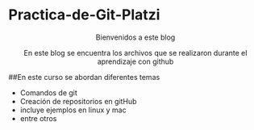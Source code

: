 # Practica-de-Git-Platzi
<div align=center>
<p align=center>Bienvenidos a este blog</p>
<p>En este blog se encuentra los archivos que se realizaron durante el aprendizaje con github</p>
</div>

##En este curso se abordan diferentes temas
* Comandos de git
* Creación de repositorios en gitHub
* incluye ejemplos en linux y mac 
* entre otros
